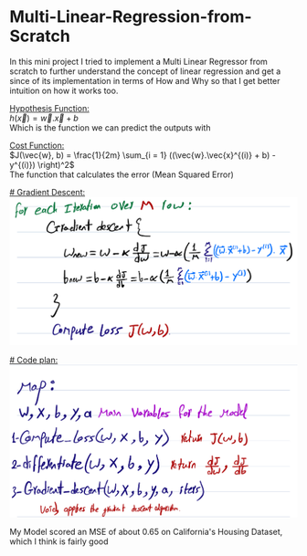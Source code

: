# Multi-Linear-Regression-from-Scratch
In this mini project I tried to implement a Multi Linear Regressor from scratch to further understand the concept of linear regression and get a since of its implementation in terms of How and Why so that I get better intuition on how it works too.

<u> Hypothesis Function:</u>  
$h(\vec{x}) = \vec{w}.\vec{x} + b$  
Which is the function we can predict the outputs with


<u> Cost Function:</u>  
$J(\vec{w}, b) = \frac{1}{2m} \sum_{i = 1} ((\vec{w}.\vec{x}^{(i)} + b) - y^{(i)}) \right)^2$  
The function that calculates the error (Mean Squared Error)

<u> # Gradient Descent: </u>
![Gradient Descent Algorithm](readme%20assets/Gradient.jpeg)

<u> # Code plan: </u>
![Code plan](readme%20assets/Plan.jpeg)


My Model scored an MSE of about 0.65 on California's Housing Dataset, which I think is fairly good
